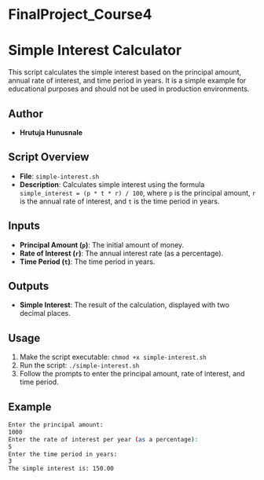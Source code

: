 # FinalProject_Course4
# Simple Interest Calculator

This script calculates the simple interest based on the principal amount, annual rate of interest, and time period in years. It is a simple example for educational purposes and should not be used in production environments.

## Author
- **Hrutuja Hunusnale**

## Script Overview
- **File**: `simple-interest.sh`
- **Description**: Calculates simple interest using the formula `simple_interest = (p * t * r) / 100`, where `p` is the principal amount, `r` is the annual rate of interest, and `t` is the time period in years.

## Inputs
- **Principal Amount (`p`)**: The initial amount of money.
- **Rate of Interest (`r`)**: The annual interest rate (as a percentage).
- **Time Period (`t`)**: The time period in years.

## Outputs
- **Simple Interest**: The result of the calculation, displayed with two decimal places.

## Usage
1. Make the script executable: `chmod +x simple-interest.sh`
2. Run the script: `./simple-interest.sh`
3. Follow the prompts to enter the principal amount, rate of interest, and time period.

## Example
```bash
Enter the principal amount:
1000
Enter the rate of interest per year (as a percentage):
5
Enter the time period in years:
3
The simple interest is: 150.00
